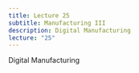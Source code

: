 ```yaml
---
title: Lecture 25
subtitle: Manufacturing III
description: Digital Manufacturing
lecture: "25"
---
```


Digital Manufacturing
